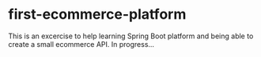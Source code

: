 # first-ecommerce-platform
This is an excercise to help learning Spring Boot platform and being able to create a small ecommerce API.
In progress...
